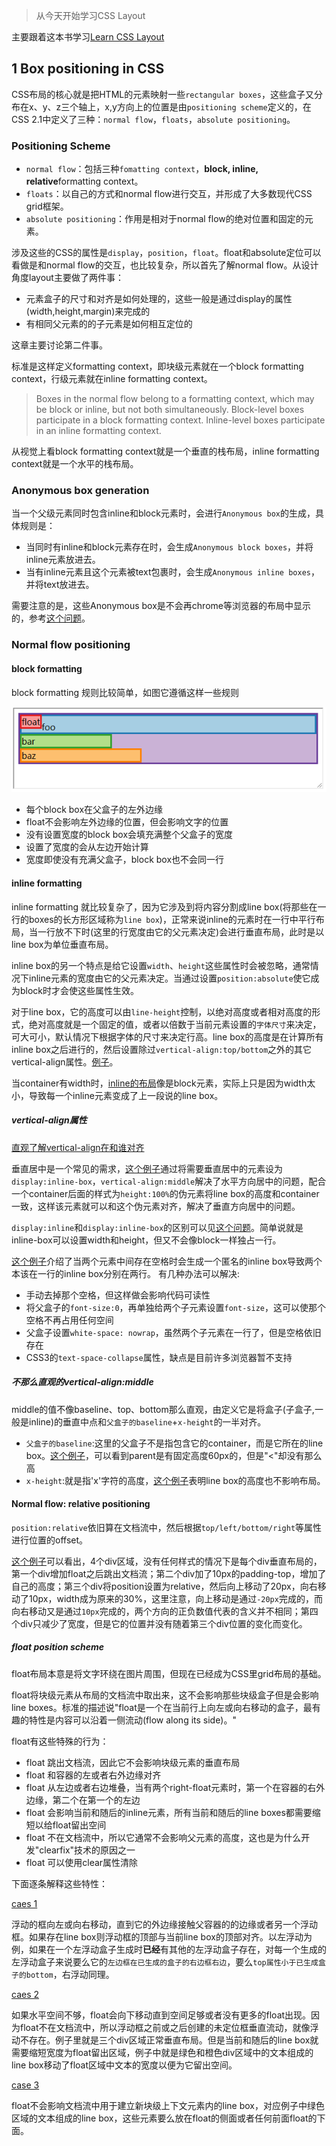 > 从今天开始学习CSS Layout

主要跟着这本书学习[Learn CSS Layout](http://book.mixu.net/css/)

## 1 Box positioning in CSS

CSS布局的核心就是把HTML的元素映射一些`rectangular boxes`，这些盒子又分布在x、y、z三个轴上，x,y方向上的位置是由`positioning scheme`定义的，在CSS 2.1中定义了三种：`normal flow`，`floats`，`absolute positioning`。

### Positioning Scheme

- `normal flow`：包括三种`fomatting context`，**block, inline, relative**formatting context。
- `floats`：以自己的方式和normal flow进行交互，并形成了大多数现代CSS grid框架。
- `absolute positioning`：作用是相对于normal flow的绝对位置和固定的元素。

涉及这些的CSS的属性是`display`，`position`，`float`。float和absolute定位可以看做是和normal flow的交互，也比较复杂，所以首先了解normal flow。从设计角度layout主要做了两件事：

- 元素盒子的尺寸和对齐是如何处理的，这些一般是通过display的属性(width,height,margin)来完成的
- 有相同父元素的的子元素是如何相互定位的

这章主要讨论第二件事。

标准是这样定义formatting context，即块级元素就在一个block formatting context，行级元素就在inline formatting context。

> Boxes in the normal flow belong to a formatting context, which may be block or inline, but not both simultaneously. Block-level boxes participate in a block formatting context. Inline-level boxes participate in an inline formatting context.

从视觉上看block formatting context就是一个垂直的栈布局，inline formatting context就是一个水平的栈布局。

### Anonymous box generation

当一个父级元素同时包含inline和block元素时，会进行`Anonymous box`的生成，具体规则是：

- 当同时有inline和block元素存在时，会生成`Anonymous block boxes`，并将inline元素放进去。
- 当有inline元素且这个元素被text包裹时，会生成`Anonymous inline boxes`，并将text放进去。

需要注意的是，这些Anonymous box是不会再chrome等浏览器的布局中显示的，参考[这个问题](https://stackoverflow.com/questions/16823693/inline-anonymous-boxes)。

### Normal flow positioning

#### block formatting

block formatting 规则比较简单，如图它遵循这样一些规则

![block box](./imgs/LCL-1/block-box.png)

- 每个block box在父盒子的左外边缘
- float不会影响左外边缘的位置，但会影响文字的位置
- 没有设置宽度的block box会填充满整个父盒子的宽度
- 设置了宽度的会从左边开始计算
- 宽度即使没有充满父盒子，block box也不会同一行

#### inline formatting

inline formatting 就比较复杂了，因为它涉及到将内容分割成line box(将那些在一行的boxes的长方形区域称为`line box`)，正常来说inline的元素时在一行中平行布局，当一行放不下时(这里的行宽度由它的父元素决定)会进行垂直布局，此时是以line box为单位垂直布局。

inline box的另一个特点是给它设置`width`、`height`这些属性时会被忽略，通常情况下inline元素的宽度由它的父元素决定。当通过设置`position:absolute`使它成为block时才会使这些属性生效。

对于line box，它的高度可以由`line-height`控制，以绝对高度或者相对高度的形式，绝对高度就是一个固定的值，或者以倍数于当前元素设置的`字体尺寸`来决定，可大可小，默认情况下根据字体的尺寸来决定行高。line box的高度是在计算所有inline box之后进行的，然后设置除过`vertical-align:top/bottom`之外的其它vertical-align属性。[例子](https://codepen.io/aura-zx/pen/zaqyaY)。

当container有width时，[inline的布局](https://codepen.io/aura-zx/pen/eKJXQQ)像是block元素，实际上只是因为width太小，导致每一个inline元素变成了上一段说的line box。

##### vertical-align属性
[直观了解vertical-align在和谁对齐](https://css-tricks.com/what-is-vertical-align/)

垂直居中是一个常见的需求，[这个例子](https://codepen.io/aura-zx/pen/MXyLoa)通过将需要垂直居中的元素设为`display:inline-box`，`vertical-align:middle`解决了水平方向居中的问题，配合一个container后面的样式为`height:100%`的伪元素将line box的高度和container一致，这样该元素就可以和这个伪元素对齐，解决了垂直方向居中的问题。

`display:inline`和`display:inline-box`的区别可以见[这个问题](https://stackoverflow.com/questions/8969381/what-is-the-difference-between-display-inline-and-display-inline-block)。简单说就是inline-box可以设置width和height，但又不会像block一样独占一行。

[这个例子](https://codepen.io/aura-zx/pen/BVKbmK)介绍了当两个元素中间存在空格时会生成一个匿名的inline box导致两个本该在一行的inline box分别在两行。
有几种办法可以解决:

- 手动去掉那个空格，但这样做会影响代码可读性
- 将父盒子的`font-size:0`，再单独给两个子元素设置`font-size`，这可以使那个空格不再占用任何空间
- 父盒子设置`white-space: nowrap`，虽然两个子元素在一行了，但是空格依旧存在
- CSS3的`text-space-collapse`属性，缺点是目前许多浏览器暂不支持

##### 不那么直观的vertical-align:middle

middle的值不像baseline、top、bottom那么直观，由定义它是将盒子(子盒子,一般是inline)的垂直中点和`父盒子的baseline`+`x-height`的一半对齐。

- `父盒子的baseline`:这里的父盒子不是指包含它的container，而是它所在的line box。[这个例子](https://codepen.io/aura-zx/pen/xzOpqv)，可以看到parent是有固定高度60px的，但是"<"却没有那么高
- `x-height`:就是指'x'字符的高度，[这个例子](https://codepen.io/aura-zx/pen/PaGpZN)表明line box的高度也不影响布局。

#### Normal flow: relative positioning

`position:relative`依旧算在文档流中，然后根据`top/left/bottom/right`等属性进行位置的offset。

[这个例子](https://codepen.io/aura-zx/pen/aKmMbJ)可以看出，4个div区域，没有任何样式的情况下是每个div垂直布局的，第一个div增加float之后跳出文档流；第二个div加了10px的padding-top，增加了自己的高度；第三个div将position设置为relative，然后向上移动了20px，向右移动了10px，width成为原来的30%，这里注意，向上移动是通过`-20px`完成的，而向右移动又是通过`10px`完成的，两个方向的正负数值代表的含义并不相同；第四个div只减少了宽度，但是它的位置并没有随着第三个div位置的变化而变化。

##### float position scheme

float布局本意是将文字环绕在图片周围，但现在已经成为CSS里grid布局的基础。

float将块级元素从布局的文档流中取出来，这不会影响那些块级盒子但是会影响line boxes。标准的描述说"float是一个在当前行上向左或向右移动的盒子，最有趣的特性是内容可以沿着一侧流动(flow along its side)。"

float有这些特殊的行为：

- float 跳出文档流，因此它不会影响块级元素的垂直布局
- float 和容器的左或者右外边缘对齐
- float 从左边或者右边堆叠，当有两个right-float元素时，第一个在容器的右外边缘，第二个在第一个的左边
- float 会影响当前和随后的inline元素，所有当前和随后的line boxes都需要缩短以给float留出空间
- float 不在文档流中，所以它通常不会影响父元素的高度，这也是为什么开发"clearfix"技术的原因之一
- float 可以使用clear属性清除

下面逐条解释这些特性：

[caes 1](https://codepen.io/aura-zx/pen/oyPNRL)

浮动的框向左或向右移动，直到它的外边缘接触父容器的的边缘或者另一个浮动框。如果存在line box则浮动框的顶部与当前line box的顶部对齐。以左浮动为例，如果在一个左浮动盒子生成时**已经**有其他的左浮动盒子存在，对每一个生成的左浮动盒子来说要么它的`左边框在已生成的盒子的右边框右边`，要么`top属性小于已生成盒子的bottom`，右浮动同理。

[caes 2](https://codepen.io/aura-zx/pen/gKdbbo)

如果水平空间不够，float会向下移动直到空间足够或者没有更多的float出现。因为float不在文档流中，所以浮动框之前或之后创建的未定位框垂直流动，就像浮动不存在。例子里就是三个div区域正常垂直布局。但是当前和随后的line box就需要缩短宽度为float留出区域，例子中就是绿色和橙色div区域中的文本组成的line box移动了float区域中文本的宽度以便为它留出空间。

[case 3](https://codepen.io/aura-zx/pen/RJYNoj)

float不会影响文档流中用于建立新块级上下文元素内的line box，对应例子中绿色区域的文本组成的line box，这些元素要么放在float的侧面或者任何前面float的下面。